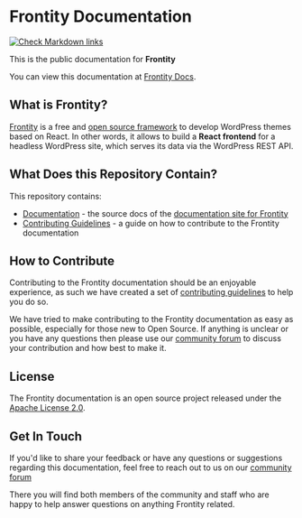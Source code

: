# Frontity Documentation

[![Check Markdown links](https://github.com/frontity/docs/workflows/Check%20Markdown%20links/badge.svg)](https://github.com/frontity/docs/actions?query=workflow%3A%22Check+Markdown+links%22)

This is the public documentation for **Frontity**

You can view this documentation at [Frontity Docs](https://docs.frontity.org/).

## What is Frontity?

[Frontity](https://frontity.org/) is a free and [open source framework](https://github.com/frontity/frontity) to develop WordPress themes based on React.
In other words, it allows to build a **React frontend** for a headless WordPress site, which serves its data via the WordPress REST API.

## What Does this Repository Contain?

This repository contains:

- [Documentation](https://github.com/frontity/docs/tree/master) - the source docs of the [documentation site for Frontity](https://docs.frontity.org/)
- [Contributing Guidelines](https://github.com/frontity/docs/tree/master/CONTRIBUTING.md) - a guide on how to contribute to the Frontity documentation

## How to Contribute

Contributing to the Frontity documentation should be an enjoyable experience, as such we have created a set of [contributing guidelines](https://github.com/frontity/docs/tree/master/CONTRIBUTING.md) to help you do so.

We have tried to make contributing to the Frontity documentation as easy as possible, especially for those new to Open Source.
If anything is unclear or you have any questions then please use our [community forum](https://community.frontity.org/c/docs-and-tutorials/29) to discuss your contribution and how best to make it.

## License

The Frontity documentation is an open source project released under the [Apache License 2.0](https://github.com/frontity/docs/tree/master/LICENSE.md).

## Get In Touch

If you'd like to share your feedback or have any questions or suggestions regarding this documentation, feel free to reach out to us on our [community forum](https://community.frontity.org/c/docs-and-tutorials/29)

There you will find both members of the community and staff who are happy to help answer questions on anything Frontity related.
